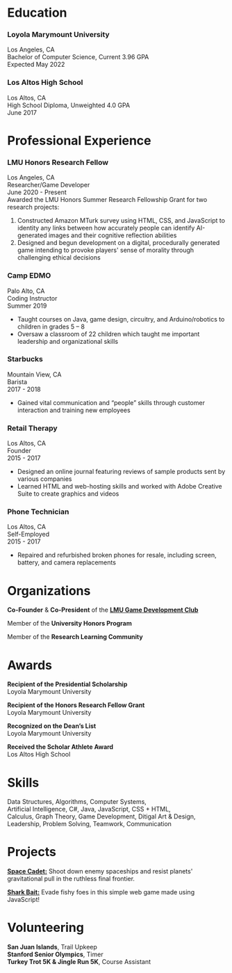 # Education
 
### Loyola Marymount University
Los Angeles, CA  
Bachelor of Computer Science, Current 3.96 GPA  
Expected May 2022  

### Los Altos High School
Los Altos, CA  
High School Diploma, Unweighted 4.0 GPA  
June 2017  

# Professional Experience
 
### LMU Honors Research Fellow  
Los Angeles, CA  
Researcher/Game Developer  
June 2020 - Present  
Awarded the LMU Honors Summer Research Fellowship Grant for two research projects:  
1.	Constructed Amazon MTurk survey using HTML, CSS, and JavaScript to identity any links between how accurately people can identify AI-generated images and their cognitive reflection abilities  
2.	Designed and begun development on a digital, procedurally generated game intending to provoke players' sense of morality through challenging ethical decisions  

### Camp EDMO
Palo Alto, CA  
Coding Instructor  
Summer 2019  
- Taught courses on Java, game design, circuitry, and Arduino/robotics to children in grades 5 – 8
- Oversaw a classroom of 22 children which taught me important leadership and organizational skills

### Starbucks
Mountain View, CA  
Barista  
2017 - 2018  
- Gained vital communication and “people” skills through customer interaction and training new employees

### Retail Therapy
Los Altos, CA  
Founder  
2015 - 2017  
- Designed an online journal featuring reviews of sample products sent by various companies
- Learned HTML and web-hosting skills and worked with Adobe Creative Suite to create graphics and videos

### Phone Technician
Los Altos, CA  
Self-Employed  
2015 - 2017  
- Repaired and refurbished broken phones for resale, including screen, battery, and camera replacements  

# Organizations

**Co-Founder** & **Co-President** of the [**LMU Game Development Club**](https://www.facebook.com/lmugamedev/)  

Member of the **University Honors Program**  

Member of the **Research Learning Community**  

# Awards

**Recipient of the Presidential Scholarship**  
Loyola Marymount University

**Recipient of the Honors Research Fellow Grant**  
Loyola Marymount University

**Recognized on the Dean’s List**  
Loyola Marymount University

**Received the Scholar Athlete Award**  
Los Altos High School  

# Skills

Data Structures, Algorithms, Computer Systems,  
Artificial Intelligence, C#, Java, JavaScript, CSS + HTML,  
Calculus, Graph Theory, Game Development, Ditigal Art & Design,  
Leadership, Problem Solving, Teamwork, Communication  

# Projects

[**Space Cadet:**](https://booker-m.github.io/Space-Cadet/) Shoot down enemy spaceships and resist planets' gravitational pull in the ruthless final frontier.  

[**Shark Bait:**](https://meganmrichardson.github.io/sharkbait/) Evade fishy foes in this simple web game made using JavaScript!  
  
# Volunteering

**San Juan Islands**, Trail Upkeep  
**Stanford Senior Olympics**, Timer  
**Turkey Trot 5K & Jingle Run 5K**, Course Assistant  

